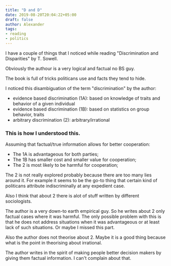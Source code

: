```yaml
---
title: "D and D"
date: 2019-08-20T20:04:22+05:00
draft: false
author: Alexander
tags:
- reading
- politics
---
```


I have a couple of things that I noticed while reading "Discrimination and Disparities" by T. Sowell.

Obviously the authour is a very logical and factual no BS guy.

The book is full of tricks politicans use and facts they tend to hide.

I noticed this disambiguation of the term "discrimination" by the author:

- evidence based discrimination (1A): based on knowledge of traits and behavior of a given individual
- evidence based discrimination (1B): based on statistics on group behavior, traits
- arbitrary discrimination (2): arbitrary/irrational

### This is how I understood this.

Assuming that factual/true information allows for better cooperation:

- The 1A is advantageous for both parties;
- The 1B has smaller cost and smaller value for cooperation;
- The 2 is most likely to be harmful for cooperation;

The 2 is not really explored probably because there are too many lies around it.
For example it seems to be the go-to thing that certain kind of politicans attribute indiscriminally at any expedient case.

Also I think that about 2 there is alot of stuff written by different sociologists.

The author is a very down-to earth empirical guy.
So he writes about 2 only factual cases where it was harmful.
The only possible problem with this is that he does not address situations when it was advantageous or at least lack of such situations.
Or maybe I missed this part.

Also the author does not theorise about 2.
Maybe it is a good thing because what is the point in theorising about irrational.

The author writes in the spirit of making people better decision makers by giving them factual information.
I can't complain about that.
